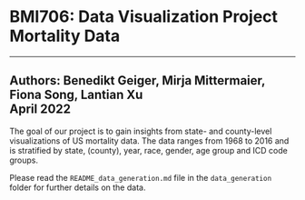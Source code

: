 # BMI706: Data Visualization Project Mortality Data
---
Authors: Benedikt Geiger, Mirja Mittermaier, Fiona Song, Lantian Xu <br>
April 2022
---


The goal of our project is to gain insights from state- and county-level visualizations of US mortality data.
The data ranges from 1968 to 2016 and is stratified by state, (county), year, race, gender, age group and ICD code groups.

Please read the `README_data_generation.md` file in the `data_generation` folder for further details on the data.
